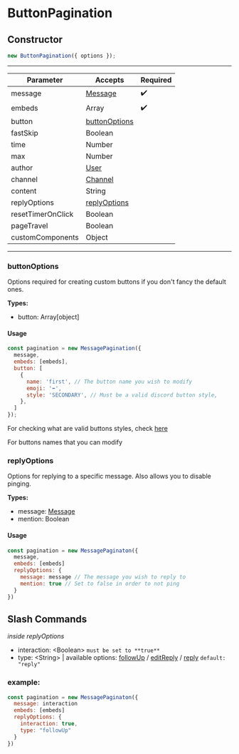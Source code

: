 # ButtonPagination

## Constructor
```js
new ButtonPagination({ options });
```
----
| Parameter         | Accepts           | Required |
| ----------------- | ----------------- | -------- |
| message           | [Message](https://discord.js.org/#/docs/discord.js/stable/class/Message)      | ✔️      |
| embeds            | Array             | ✔️      |
| button            | [buttonOptions]() |          |
| fastSkip          | Boolean           |          |
| time              | Number            |          |
| max               | Number            |          |
| author            | [User](https://discord.js.org/#/docs/discord.js/stable/class/User)             |          |
| channel           | [Channel](https://discord.js.org/#/docs/discord.js/stable/class/Channel)       |          |
| content           | String            |          |
| replyOptions      | [replyOptions]()  |          |
| resetTimerOnClick | Boolean           |          |
| pageTravel        | Boolean           |          |
| customComponents  | Object            |          |
----
### buttonOptions
Options required for creating custom buttons if you don't fancy the default ones.

**Types:**
- button: Array[object]
#### Usage
```js
const pagination = new MessagePagination({
  message,
  embeds: [embeds],
  button: [
    {
      name: 'first', // The button name you wish to modify
      emoji: '⬅️',
      style: 'SECONDARY', // Must be a valid discord button style,
    },
  ]
});
```

For checking what are valid buttons styles, check [here](https://discord.com/developers/docs/interactions/message-components#button-object-button-styles)

For buttons names that you can modify
### replyOptions
Options for replying to a specific message. Also allows you to disable pinging.

**Types:**
- message: [Message](https://discord.js.org/#/docs/discord.js/stable/class/Message)
- mention: Boolean
#### Usage
```js
const pagination = new MessagePaginaton({
  message,
  embeds: [embeds]
  replyOptions: {
    message: message // The message you wish to reply to
    mention: true // Set to false in order to not ping
  }
})
```

## Slash Commands
*inside replyOptions*
- interaction: \<Boolean> `must be set to **true**`
- type: \<String> |  available options: [followUp](https://discord.js.org/#/docs/discord.js/stable/class/BaseCommandInteraction?scrollTo=followUp) / [editReply](https://discord.js.org/#/docs/discord.js/stable/class/ButtonInteraction?scrollTo=editReply) / [reply](https://discord.js.org/#/docs/discord.js/stable/class/ButtonInteraction?scrollTo=reply) `default: "reply"`
### example:
```js
const pagination = new MessagePaginaton({
  message: interaction
  embeds: [embeds]
  replyOptions: {
    interaction: true,
    type: "followUp"
  }
})
```
